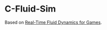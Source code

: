 # C-Fluid-Sim

Based on [Real-Time Fluid Dynamics for Games](https://www.dgp.toronto.edu/public_user/stam/reality/Research/pdf/GDC03.pdf).